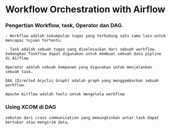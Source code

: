 # Workflow Orchestration with Airflow


### Pengertian Workflow, task, Operator dan DAG.

    - Workflow adalah sekumpulan tugas yang terhubung satu sama lain untuk mencapai tujuan tertentu. 

    - Task adalah sebuah tugas yang diselesaikan dari sebuah workflow. Sedangkan Taskflow dapat digunakan untuk membuat sebuah data pipline di Airflow 

    Operator adalah sebuah komponen yang digunakan untuk menjalankan sebuah task. 

    DAG (Directed Acyclic Graph) adalah graph yang menggambarkan sebuah workflow.

    Apache Airflow adalah tools untuk mengelola workflow

### Using XCOM di DAG

    sebutan dari cross communication yang memungkinkan antar task dapat bertukar atau mengirim data.
